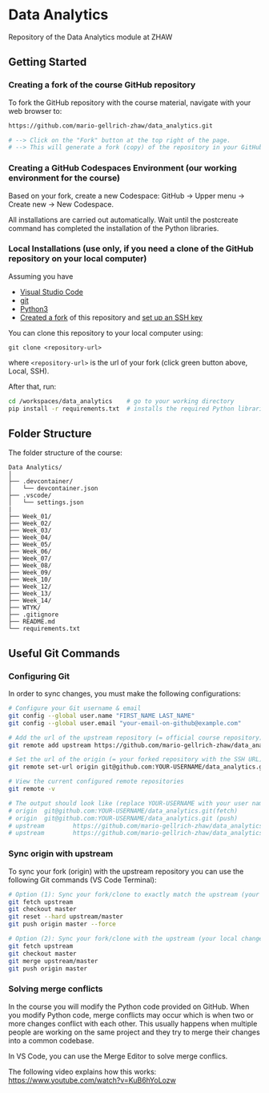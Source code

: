 # Data Analytics

Repository of the Data Analytics module at ZHAW

## Getting Started

### Creating a fork of the course GitHub repository

To fork the GitHub repository with the course material, navigate with your web browser to:

```bash
https://github.com/mario-gellrich-zhaw/data_analytics.git

# --> Click on the "Fork" button at the top right of the page.
# --> This will generate a fork (copy) of the repository in your GitHub account.
```

### Creating a GitHub Codespaces Environment (our working environment for the course)

Based on your fork, create a new Codespace: GitHub -> Upper menu -> Create new -> New Codespace.

All installations are carried out automatically. Wait until the postcreate command has completed the installation of the Python libraries.

### Local Installations (use only, if you need a clone of the GitHub repository on your local computer)

Assuming you have

- [Visual Studio Code](https://code.visualstudio.com/Download)
- [git](https://github.com/git-guides/install-git)
- [Python3](https://www.python.org/downloads/)
- [Created a fork](https://github.com/mario-gellrich-zhaw/data_analytics/fork) of this repository and [set up an SSH key](https://docs.github.com/en/github-ae@latest/authentication/connecting-to-github-with-ssh/adding-a-new-ssh-key-to-your-github-account)

You can clone this repository to your local computer using:

```
git clone <repository-url>
```

where `<repository-url>` is the url of your fork (click green button above, Local, SSH).

After that, run:

```bash
cd /workspaces/data_analytics    # go to your working directory
pip install -r requirements.txt  # installs the required Python libraries
```

## Folder Structure

The folder structure of the course:

```
Data Analytics/
│
├── .devcontainer/
│   └── devcontainer.json
├── .vscode/
│   └── settings.json
|
├── Week_01/
├── Week_02/
├── Week_03/
├── Week_04/
├── Week_05/
├── Week_06/
├── Week_07/
├── Week_08/
├── Week_09/
├── Week_10/
├── Week_12/
├── Week_13/
├── Week_14/
├── WTYK/
├── .gitignore
├── README.md
└── requirements.txt
```

## Useful Git Commands

### Configuring Git

In order to sync changes, you must make the following configurations:

```bash
# Configure your Git username & email
git config --global user.name "FIRST_NAME LAST_NAME"
git config --global user.email "your-email-on-github@example.com"

# Add the url of the upstream repository (= official course repository)
git remote add upstream https://github.com/mario-gellrich-zhaw/data_analytics.git

# Set the url of the origin (= your forked repository with the SSH URL)
git remote set-url origin git@github.com:YOUR-USERNAME/data_analytics.git

# View the current configured remote repositories
git remote -v

# The output should look like (replace YOUR-USERNAME with your user name) ...
# origin  git@github.com:YOUR-USERNAME/data_analytics.git(fetch)
# origin  git@github.com:YOUR-USERNAME/data_analytics.git (push)
# upstream        https://github.com/mario-gellrich-zhaw/data_analytics.git (fetch)
# upstream        https://github.com/mario-gellrich-zhaw/data_analytics.git (push)
```

### Sync origin with upstream

To sync your fork (origin) with the upstream repository you can use the following Git commands (VS Code Terminal):

```bash
# Option (1): Sync your fork/clone to exactly match the upstream (your local changes will be overwritten)
git fetch upstream
git checkout master
git reset --hard upstream/master
git push origin master --force

# Option (2): Sync your fork/clone with the upstream (your local changes are preserved but merge conflicts may have to be resolved)
git fetch upstream
git checkout master
git merge upstream/master
git push origin master
```

### Solving merge conflicts

In the course you will modify the Python code provided on GitHub. When you modify Python code, merge conflicts may occur which is when two or more changes conflict with each other. This usually happens when multiple people are working on the same project and they try to merge their changes into a common codebase.

In VS Code, you can use the Merge Editor to solve merge conflics.

The following video explains how this works: https://www.youtube.com/watch?v=KuB6hYoLozw
